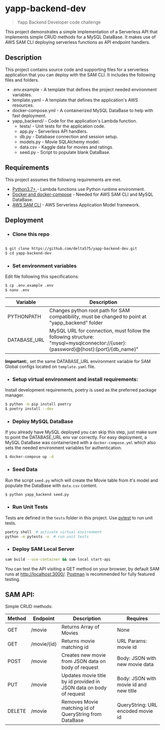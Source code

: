 # yapp-backend-dev

> Yapp Backend Developer code challenge

This project demonstrates a simple implementation of a Serverless API that implements simple CRUD methods for a MySQL DataBase. It makes use of AWS SAM CLI deploying serverless functions as API endpoint handlers.

## Description

This project contains source code and supporting files for a serverless application that you can deploy with the SAM CLI. It includes the following files and folders.

- .env.example - A template that defines the project needed environment variables.
- template.yaml - A template that defines the application's AWS resources.
- docker-compose.yml - A containerized MySQL DataBase to help with fast deployment.
- yapp_backend/ - Code for the application's Lambda function.
  - tests/ - Unit tests for the application code.
  - app.py - Serverless API handlers.
  - db.py - Database connection and session setup.
  - models.py - Movie SQLAlchemy model.
  - data.csv - Kaggle data for movies and ratings.
  - seed.py - Script to populate blank DataBase.

## Requirements

This project assumes the following requirements are met.

- [Python3.7+ ](https://www.python.org/downloads/) - Lambda functions use Python runtime environment.
- [Docker and docker-compose](https://docs.docker.com/engine/install/) - Needed for AWS SAM CLI and MySQL DataBase.
- [AWS SAM CLI](https://docs.aws.amazon.com/serverless-application-model/latest/developerguide/serverless-sam-cli-install.html) - AWS Serverless Application Model framework.

## Deployment

- ### Clone this repo

```bash

$ git clone https://github.com/delta575/yapp-backend-dev.git
$ cd yapp-backend-dev
```

- ### Set environment variables

Edit file following this specifications:

```bash
$ cp .env.example .env
$ nano .env
```

| Variable     | Description                                                                                                                       |
| ------------ | --------------------------------------------------------------------------------------------------------------------------------- |
| PYTHONPATH   | Changes python root path for SAM compatibility, must be changed to point at "yapp_backend" folder                                 |
| DATABASE_URL | MySQL URL for connection, must follow the following structure: "mysql+mysqlconnector://{user}:{password}@{host}:{port}/{db_name}" |

**Important:**, set the same DATABASE_URL environment variable for SAM Global configs located on `template.yaml` file.

- ### Setup virtual environment and install requirements:

Install development requirements, poetry is used as the preferred package manager.

```bash
$ python -m pip install poetry
$ poetry install --dev
```

- ### Deploy MySQL DataBase

If you already have MySQL deployed you can skip this step, just make sure to point the DATABASE_URL env var correctly.
For easy deployment, a MySQL DataBase was containerized with a `docker-compose.yml` which also sets the needed environment variables for authentication.

```bash
$ docker-compose up -d
```

- ### Seed Data

Run the script `seed.py` which will create the Movie table from it's model and populate the DataBase with `data.csv` content.

```bash
$ python yapp_backend seed.py
```

- ### Run Unit Tests

Tests are defined in the `tests` folder in this project. Use [pytest](https://docs.pytest.org/en/latest/) to run unit tests.

```bash
poetry shell  # activate virtual environment
python -m pytests -v  # run unit tests
```

- ### Deploy SAM Local Server

```bash
sam build --use-container && sam local start-api
```

You can test the API visiting a GET method on your browser, by default SAM runs at [http://localhost:3000/](http://localhost:3000/).
[Postman](https://www.postman.com/) is recommended for fully featured testing.

## SAM API:

Simple CRUD methods:

| Method | Endpoint    | Description                                                        | Requires                               |
| ------ | ----------- | ------------------------------------------------------------------ | -------------------------------------- |
| GET    | /movie      | Returns Array of Movies                                            | None                                   |
| GET    | /movie/{id} | Returns movie matching id                                          | URL Params: movie id                   |
| POST   | /movie      | Creates new movie from JSON data on body of request                | Body: JSON with new movie data         |
| PUT    | /movie      | Updates movie title by id provided in JSON data on body of request | Body: JSON with movie id and new title |
| DELETE | /movie      | Removes Movie matching id of QueryString from DataBase             | QueryString: URL encoded movie id      |
